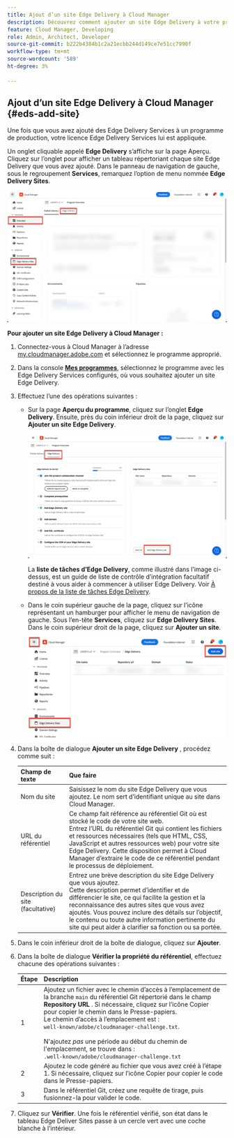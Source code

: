 ```yaml
---
title: Ajout d’un site Edge Delivery à Cloud Manager
description: Découvrez comment ajouter un site Edge Delivery à votre programme de production ou à votre programme sandbox.
feature: Cloud Manager, Developing
role: Admin, Architect, Developer
source-git-commit: b222b4384b1c2a21ecbb244d149ce7e51cc7990f
workflow-type: tm+mt
source-wordcount: '589'
ht-degree: 3%

---
```



## Ajout d’un site Edge Delivery à Cloud Manager {#eds-add-site}

Une fois que vous avez ajouté des Edge Delivery Services à un programme de production, votre licence Edge Delivery Services lui est appliquée.

Un onglet cliquable appelé **Edge Delivery** s’affiche sur la page Aperçu. Cliquez sur l’onglet pour afficher un tableau répertoriant chaque site Edge Delivery que vous avez ajouté. Dans le panneau de navigation de gauche, sous le regroupement **Services**, remarquez l’option de menu nommée **Edge Delivery Sites**.

![Page d’aperçu présentant Edge Delivery Sites dans le panneau de navigation de gauche et l’onglet Edge Delivery à droite de l’onglet Diffusion Publish](/help/implementing/cloud-manager/assets/cm-overview-eds.png)

**Pour ajouter un site Edge Delivery à Cloud Manager :**

1. Connectez-vous à Cloud Manager à l’adresse [my.cloudmanager.adobe.com](https://my.cloudmanager.adobe.com/) et sélectionnez le programme approprié.
1. Dans la console **[Mes programmes](/help/implementing/cloud-manager/navigation.md#my-programs)**, sélectionnez le programme avec les Edge Delivery Services configurés, où vous souhaitez ajouter un site Edge Delivery.
1. Effectuez l’une des opérations suivantes :
   * Sur la page **Aperçu du programme**, cliquez sur l’onglet **Edge Delivery**. Ensuite, près du coin inférieur droit de la page, cliquez sur **Ajouter un site Edge Delivery**.

     ![Ajouter un site Edge Delivery depuis l’onglet Edge Delivery](/help/implementing/cloud-manager/assets/cm-eds-add1.png)

     La **liste de tâches d’Edge Delivery**, comme illustré dans l’image ci-dessus, est un guide de liste de contrôle d’intégration facultatif destiné à vous aider à commencer à utiliser Edge Delivery. Voir [À propos de la liste de tâches Edge Delivery](#ed-todo-list).

   * Dans le coin supérieur gauche de la page, cliquez sur l’icône représentant un hamburger pour afficher le menu de navigation de gauche. Sous l’en-tête **Services**, cliquez sur **Edge Delivery Sites**. Dans le coin supérieur droit de la page, cliquez sur **Ajouter un site**.

     ![Ajouter un site Edge Delivery à partir du bouton Edge Delivery Sites](/help/implementing/cloud-manager/assets/cm-eds-add2.png)

1. Dans la boîte de dialogue **Ajouter un site Edge Delivery** , procédez comme suit :

   | Champ de texte | Que faire |
   | --- | --- |
   | Nom du site | Saisissez le nom du site Edge Delivery que vous ajoutez. Le nom sert d’identifiant unique au site dans Cloud Manager. |
   | URL du référentiel | Ce champ fait référence au référentiel Git où est stocké le code de votre site web.<br>Entrez l’URL du référentiel Git qui contient les fichiers et ressources nécessaires (tels que HTML, CSS, JavaScript et autres ressources web) pour votre site Edge Delivery. Cette disposition permet à Cloud Manager d’extraire le code de ce référentiel pendant le processus de déploiement. |
   | Description du site (facultative) | Entrez une brève description du site Edge Delivery que vous ajoutez.<br>Cette description permet d’identifier et de différencier le site, ce qui facilite la gestion et la reconnaissance des autres sites que vous avez ajoutés. Vous pouvez inclure des détails sur l’objectif, le contenu ou toute autre information pertinente du site qui peut aider à clarifier sa fonction ou sa portée. |

1. Dans le coin inférieur droit de la boîte de dialogue, cliquez sur **Ajouter**.

1. Dans la boîte de dialogue **Vérifier la propriété du référentiel**, effectuez chacune des opérations suivantes :

   | Étape | Description |
   | --- | --- |
   | 1 | Ajoutez un fichier avec le chemin d’accès à l’emplacement de la branche `main` du référentiel Git répertorié dans le champ **Repository URL** . Si nécessaire, cliquez sur l’icône Copier pour copier le chemin dans le Presse-papiers.<br> Le chemin d’accès à l’emplacement est :<br>`well-known/adobe/cloudmanager-challenge.txt`.<br><br>N&#39;ajoutez *pas* une période au début du chemin de l&#39;emplacement, se trouve dans :<br>`.well-known/adobe/cloudmanager-challenge.txt` |
   | 2 | Ajoutez le code généré au fichier que vous avez créé à l’étape 1. Si nécessaire, cliquez sur l’icône Copier pour copier le code dans le Presse-papiers. |
   | 3 | Dans le référentiel Git, créez une requête de tirage, puis fusionnez-la pour valider le code. |

1. Cliquez sur **Vérifier**. Une fois le référentiel vérifié, son état dans le tableau Edge Deliver Sites passe à un cercle vert avec une coche blanche à l’intérieur.
